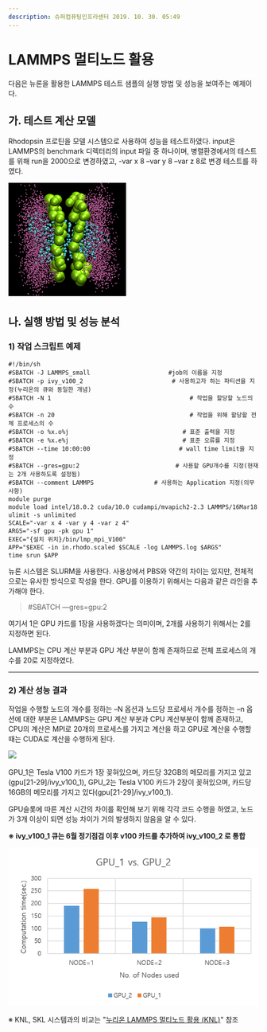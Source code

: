 ```yaml
---
description: 슈퍼컴퓨팅인프라센터 2019. 10. 30. 05:49
---
```


# LAMMPS 멀티노드 활용

다음은 뉴론을 활용한 LAMMPS 테스트 샘플의 실행 방법 및 성능을 보여주는 예제이다.



## **가. 테스트 계산 모델**

Rhodopsin 프로틴을 모델 시스템으로 사용하여 성능을 테스트하였다. input은 LAMMPS의 benchmark 디렉터리의 input 파일 중 하나이며, 병렬환경에서의 테스트를 위해 run을 2000으로 변경하였고, -var x 8 –var y 8 –var z 8로 변경 테스트를 하였다.

![](../../.gitbook/assets/99E949345DB78A7E2E.png)



## **나. 실행 방법 및 성능 분석**

### **1) 작업 스크립트 예제**

```
#!/bin/sh
#SBATCH -J LAMMPS_small                      #job의 이름을 지정 
#SBATCH -p ivy_v100_2                         # 사용하고자 하는 파티션을 지정(누리온의 큐와 동일한 개념)
#SBATCH -N 1                                       # 작업을 할당할 노드의 수
#SBATCH -n 20                                      # 작업을 위해 할당할 전체 프로세스의 수
#SBATCH -o %x.o%j                                # 표준 출력을 지정
#SBATCH -e %x.e%j                                # 표준 오류를 지정
#SBATCH --time 10:00:00                         # wall time limit을 지정
#SBATCH --gres=gpu:2                           # 사용할 GPU개수를 지정(현재는 2개 사용하도록 설정됨)
#SBATCH --comment LAMMPS                 # 사용하는 Application 지정(의무사항)
module purge
module load intel/18.0.2 cuda/10.0 cudampi/mvapich2-2.3 LAMMPS/16Mar18
ulimit -s unlimited
SCALE="-var x 4 -var y 4 -var z 4"
ARGS="-sf gpu -pk gpu 1"
EXEC="{설치 위치}/bin/lmp_mpi_V100"
APP="$EXEC -in in.rhodo.scaled $SCALE -log LAMMPS.log $ARGS"
time srun $APP
```



뉴론 시스템은 SLURM을 사용한다. 사용상에서 PBS와 약간의 차이는 있지만, 전체적으로는 유사한 방식으로 작성을 한다. GPU를 이용하기 위해서는 다음과 같은 라인을 추가해야 한다.

> \#SBATCH —gres=gpu:2

여기서 1은 GPU 카드를 1장을 사용하겠다는 의미이며, 2개를 사용하기 위해서는 2를 지정하면 된다.

LAMMPS는 CPU 계산 부분과 GPU 계산 부분이 함께 존재하므로 전체 프로세스의 개수를 20로 지정하였다.

****

### **2) 계산 성능 결과**

작업을 수행할 노드의 개수를 정하는 –N 옵션과 노드당 프로세서 개수를 정하는 –n 옵션에 대한 부분은 LAMMPS는 GPU 계산 부분과 CPU 계산부분이 함께 존재하고, CPU의 계산은 MPI로 20개의 프로세스를 가지고 계산을 하고 GPU로 계산을 수행할 때는 CUDA로 계산을 수행하게 된다.

![](../../.gitbook/assets/lammps\_cal\_perp\_result.png)

GPU\_1은 Tesla V100 카드가 1장 꽂혀있으며, 카드당 32GB의 메모리를 가지고 있고(gpu\[21-29]/ivy\_v100\_1), GPU\_2는 Tesla V100 카드가 2장이 꽂혀있으며, 카드당 16GB의 메모리를 가지고 있다(gpu\[21-29]/ivy\_v100\_1).

GPU슬롯에 따른 계산 시간의 차이를 확인해 보기 위해 각각 코드 수행을 하였고, 노드가 3개 이상이 되면 성능 차이가 거의 발생하지 않음을 알 수 있다.

**※ ivy\_v100\_1 큐는 6월 정기점검 이후 v100 카드를 추가하여 ivy\_v100\_2 로 통합**

![](../../.gitbook/assets/993775445DBBBD2916.png)

※ KNL, SKL 시스템과의 비교는 "[누리온 LAMMPS](https://blog.ksc.re.kr/169)[ ](https://blog.ksc.re.kr/169)[멀티노드 활용 ](https://blog.ksc.re.kr/169)[(](https://blog.ksc.re.kr/169)[KNL)](https://blog.ksc.re.kr/169)" 참조

